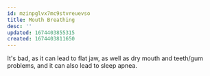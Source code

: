 ```yaml
---
id: mzinpglvx7mc9stvreuevso
title: Mouth Breathing
desc: ''
updated: 1674403855315
created: 1674403811650
---
```

It's bad, as it can lead to flat jaw, as well as dry mouth and teeth/gum problems, and it can also lead to sleep apnea.

